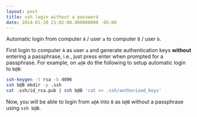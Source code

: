 ```yaml
---
layout: post
title: ssh login without a password
date: 2014-01-20 21:02:08.000000000 -05:00
---
```

Automatic login from computer `A` / user `a` to computer `B` / user `b`.  

First login to computer `A` as user `a` and generate authentication keys **without** entering a passphrase, i.e., just press enter when prompted for a passphrase. For example, on `a@A` do the following to setup automatic login to `b@B`:

```bash
ssh-keygen -t rsa -b 4096
ssh b@B mkdir -p .ssh
cat .ssh/id_rsa.pub | ssh b@B 'cat >> .ssh/authorized_keys'
```

Now, you will be able to login from `a@A` into `B` as  `b@B` without a passphrase using `ssh b@B`.
